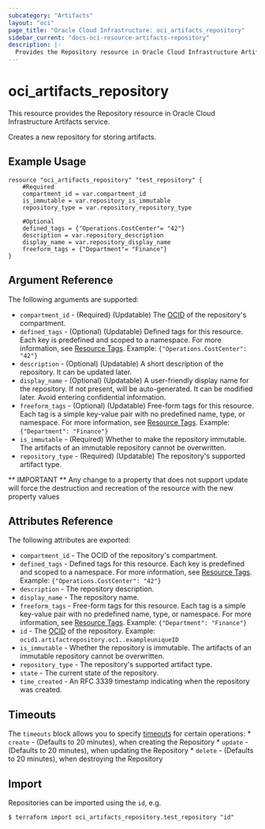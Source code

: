 ```yaml
---
subcategory: "Artifacts"
layout: "oci"
page_title: "Oracle Cloud Infrastructure: oci_artifacts_repository"
sidebar_current: "docs-oci-resource-artifacts-repository"
description: |-
  Provides the Repository resource in Oracle Cloud Infrastructure Artifacts service
---
```


# oci_artifacts_repository
This resource provides the Repository resource in Oracle Cloud Infrastructure Artifacts service.

Creates a new repository for storing artifacts.

## Example Usage

```hcl
resource "oci_artifacts_repository" "test_repository" {
	#Required
	compartment_id = var.compartment_id
	is_immutable = var.repository_is_immutable
	repository_type = var.repository_repository_type

	#Optional
	defined_tags = {"Operations.CostCenter"= "42"}
	description = var.repository_description
	display_name = var.repository_display_name
	freeform_tags = {"Department"= "Finance"}
}
```

## Argument Reference

The following arguments are supported:

* `compartment_id` - (Required) (Updatable) The [OCID](https://docs.cloud.oracle.com/iaas/Content/General/Concepts/identifiers.htm) of the repository's compartment. 
* `defined_tags` - (Optional) (Updatable) Defined tags for this resource. Each key is predefined and scoped to a namespace. For more information, see [Resource Tags](https://docs.cloud.oracle.com/iaas/Content/General/Concepts/resourcetags.htm).  Example: `{"Operations.CostCenter": "42"}` 
* `description` - (Optional) (Updatable) A short description of the repository. It can be updated later.
* `display_name` - (Optional) (Updatable) A user-friendly display name for the repository. If not present, will be auto-generated. It can be modified later. Avoid entering confidential information.
* `freeform_tags` - (Optional) (Updatable) Free-form tags for this resource. Each tag is a simple key-value pair with no predefined name, type, or namespace. For more information, see [Resource Tags](https://docs.cloud.oracle.com/iaas/Content/General/Concepts/resourcetags.htm).  Example: `{"Department": "Finance"}` 
* `is_immutable` - (Required) Whether to make the repository immutable. The artifacts of an immutable repository cannot be overwritten.
* `repository_type` - (Required) (Updatable) The repository's supported artifact type.


** IMPORTANT **
Any change to a property that does not support update will force the destruction and recreation of the resource with the new property values

## Attributes Reference

The following attributes are exported:

* `compartment_id` - The OCID of the repository's compartment.
* `defined_tags` - Defined tags for this resource. Each key is predefined and scoped to a namespace. For more information, see [Resource Tags](https://docs.cloud.oracle.com/iaas/Content/General/Concepts/resourcetags.htm).  Example: `{"Operations.CostCenter": "42"}` 
* `description` - The repository description.
* `display_name` - The repository name.
* `freeform_tags` - Free-form tags for this resource. Each tag is a simple key-value pair with no predefined name, type, or namespace. For more information, see [Resource Tags](https://docs.cloud.oracle.com/iaas/Content/General/Concepts/resourcetags.htm).  Example: `{"Department": "Finance"}` 
* `id` - The [OCID](https://docs.cloud.oracle.com/iaas/Content/General/Concepts/identifiers.htm) of the repository.  Example: `ocid1.artifactrepository.oc1..exampleuniqueID` 
* `is_immutable` - Whether the repository is immutable. The artifacts of an immutable repository cannot be overwritten.
* `repository_type` - The repository's supported artifact type.
* `state` - The current state of the repository.
* `time_created` - An RFC 3339 timestamp indicating when the repository was created.

## Timeouts

The `timeouts` block allows you to specify [timeouts](https://registry.terraform.io/providers/hashicorp/oci/latest/docs/guides/changing_timeouts) for certain operations:
	* `create` - (Defaults to 20 minutes), when creating the Repository
	* `update` - (Defaults to 20 minutes), when updating the Repository
	* `delete` - (Defaults to 20 minutes), when destroying the Repository


## Import

Repositories can be imported using the `id`, e.g.

```
$ terraform import oci_artifacts_repository.test_repository "id"
```

